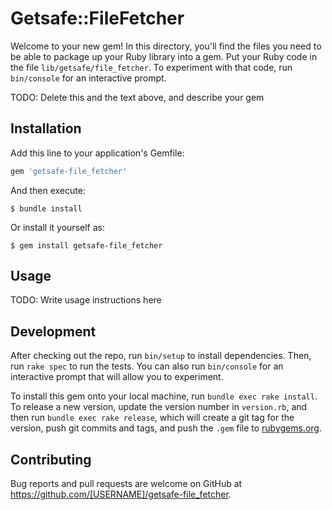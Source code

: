 # Getsafe::FileFetcher

Welcome to your new gem! In this directory, you'll find the files you need to be able to package up your Ruby library into a gem. Put your Ruby code in the file `lib/getsafe/file_fetcher`. To experiment with that code, run `bin/console` for an interactive prompt.

TODO: Delete this and the text above, and describe your gem

## Installation

Add this line to your application's Gemfile:

```ruby
gem 'getsafe-file_fetcher'
```

And then execute:

    $ bundle install

Or install it yourself as:

    $ gem install getsafe-file_fetcher

## Usage

TODO: Write usage instructions here

## Development

After checking out the repo, run `bin/setup` to install dependencies. Then, run `rake spec` to run the tests. You can also run `bin/console` for an interactive prompt that will allow you to experiment.

To install this gem onto your local machine, run `bundle exec rake install`. To release a new version, update the version number in `version.rb`, and then run `bundle exec rake release`, which will create a git tag for the version, push git commits and tags, and push the `.gem` file to [rubygems.org](https://rubygems.org).

## Contributing

Bug reports and pull requests are welcome on GitHub at https://github.com/[USERNAME]/getsafe-file_fetcher.

